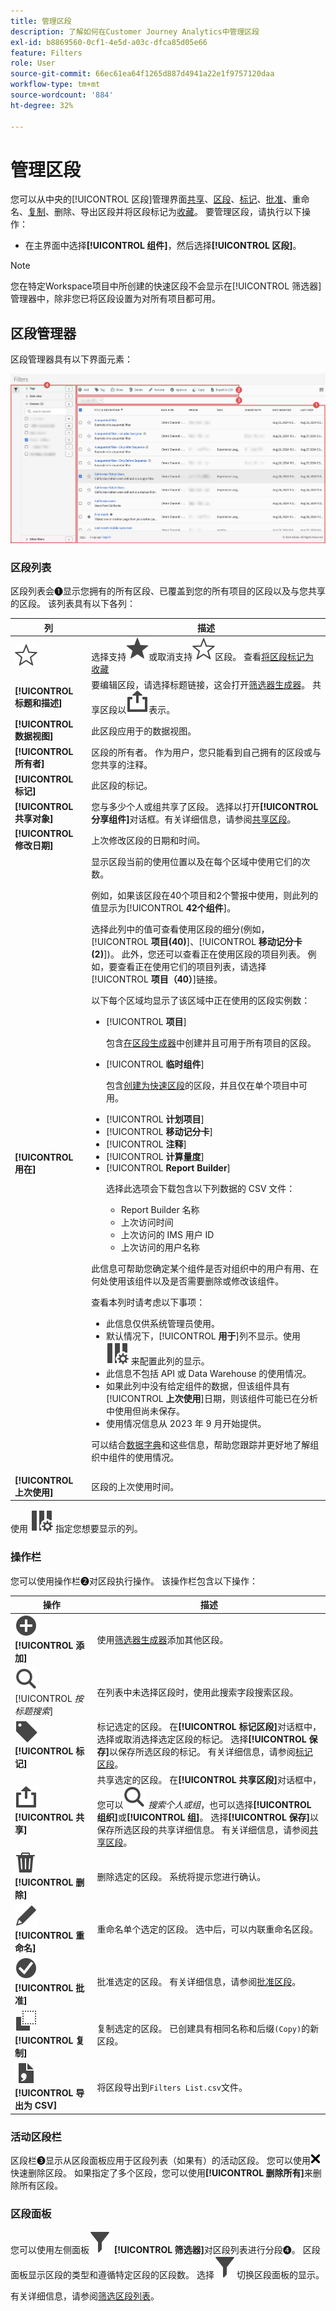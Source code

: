 ```yaml
---
title: 管理区段
description: 了解如何在Customer Journey Analytics中管理区段
exl-id: b8869560-0cf1-4e5d-a03c-dfca85d05e66
feature: Filters
role: User
source-git-commit: 66ec61ea64f1265d887d4941a22e1f9757120daa
workflow-type: tm+mt
source-wordcount: '884'
ht-degree: 32%

---
```


# 管理区段


您可以从中央的[!UICONTROL 区段]管理界面[共享](filters-share.md)、[区段](filters-filter.md)、[标记](filters-tag.md)、[批准](filters-approve.md)、重命名、[复制](filters-copy.md)、删除、导出区段并将区段标记为[收藏](filters-favorite.md)。 要管理区段，请执行以下操作：

* 在主界面中选择&#x200B;**[!UICONTROL 组件]**，然后选择&#x200B;**[!UICONTROL 区段]**。


>[!NOTE]
>
>您在特定Workspace项目中所创建的快速区段不会显示在[!UICONTROL 筛选器]管理器中，除非您已将区段设置为对所有项目都可用。
>

## 区段管理器

区段管理器具有以下界面元素：

![区段接口](assets/filters-manager.png)

### 区段列表

区段列表会➊显示您拥有的所有区段、已覆盖到您的所有项目的区段以及与您共享的区段。 该列表具有以下各列：

| 列 | 描述 |
| --- | --- | 
| ![StarOutline](/help/assets/icons/StarOutline.svg) | 选择支持![星形](/help/assets/icons/Star.svg)或取消支持![星形轮廓](/help/assets/icons/StarOutline.svg)区段。 查看[将区段标记为收藏](/help/components/filters/filters-favorite.md) |
| **[!UICONTROL 标题和描述]** | 要编辑区段，请选择标题链接，这会打开[筛选器生成器](filter-builder.md)。 共享区段以![共享](/help/assets/icons/ShareAlt.svg)表示。 |
| **[!UICONTROL 数据视图]** | 此区段应用于的数据视图。 |
| **[!UICONTROL 所有者]** | 区段的所有者。 作为用户，您只能看到自己拥有的区段或与您共享的注释。 |
| **[!UICONTROL 标记]** | 此区段的标记。 |
| **[!UICONTROL 共享对象]** | 您与多少个人或组共享了区段。 选择以打开&#x200B;**[!UICONTROL 分享组件]**&#x200B;对话框。有关详细信息，请参阅[共享区段](filters-share.md)。 |
| **[!UICONTROL 修改日期]** | 上次修改区段的日期和时间。 |
| **[!UICONTROL 用在]** | 显示区段当前的使用位置以及在每个区域中使用它们的次数。 <p>例如，如果该区段在40个项目和2个警报中使用，则此列的值显示为&#x200B;[!UICONTROL **42个组件**]。</p> <p>选择此列中的值可查看使用区段的细分(例如，[!UICONTROL **项目(40)**]、[!UICONTROL **移动记分卡(2)**])。 此外，您还可以查看正在使用区段的项目列表。 例如，要查看正在使用它们的项目列表，请选择&#x200B;[!UICONTROL **项目（40）**]&#x200B;链接。</p><p>以下每个区域均显示了该区域中正在使用的区段实例数：</p>  <ul><li>[!UICONTROL **项目**]<p>包含[在区段生成器](/help/components/filters/filter-builder.md#)中创建并且可用于所有项目的区段。</p></li><li>[!UICONTROL **临时组件**]<p>包含[创建为快速区段](/help/components/filters/quick-filters.md)的区段，并且仅在单个项目中可用。</p></li><li>[!UICONTROL **计划项目**]</li><li>[!UICONTROL **移动记分卡**]</li><li>[!UICONTROL **注释**]</li><li>[!UICONTROL **计算量度**]</li><li>[!UICONTROL **Report Builder**]<p>选择此选项会下载包含以下列数据的 CSV 文件：</p><ul><li>Report Builder 名称</li><li>上次访问时间</li><li>上次访问的 IMS 用户 ID</li><li>上次访问的用户名称</li></ul></li></ul><p>此信息可帮助您确定某个组件是否对组织中的用户有用、在何处使用该组件以及是否需要删除或修改该组件。</p><p>查看本列时请考虑以下事项：</p><ul><li>此信息仅供系统管理员使用。</li><li>默认情况下，[!UICONTROL **用于**]&#x200B;列不显示。使用 ![ColumnSetting](/help/assets/icons/ColumnSetting.svg) 来配置此列的显示。</li><li>此信息不包括 API 或 Data Warehouse 的使用情况。</li><li>如果此列中没有给定组件的数据，但该组件具有&#x200B;[!UICONTROL **上次使用**]&#x200B;日期，则该组件可能已在分析中使用但尚未保存。</li><li>使用情况信息从 2023 年 9 月开始提供。</li></ul><p>可以结合[数据字典](/help/components/data-dictionary/data-dictionary-overview.md)和这些信息，帮助您跟踪并更好地了解组织中组件的使用情况。</p> |
| **[!UICONTROL 上次使用]** | 区段的上次使用时间。 |

使用 ![ColumnSetting](/help/assets/icons/ColumnSetting.svg) 指定您想要显示的列。

### 操作栏

您可以使用操作栏➋对区段执行操作。 该操作栏包含以下操作：

| 操作 | 描述 |
|---|---|
| ![AddCircle](/help/assets/icons/AddCircle.svg) **[!UICONTROL 添加]** | 使用[筛选器生成器](filter-builder.md)添加其他区段。 |
| ![搜索](/help/assets/icons/Search.svg) [!UICONTROL *按标题搜索*] | 在列表中未选择区段时，使用此搜索字段搜索区段。 |
| ![标签](/help/assets/icons/Label.svg) **[!UICONTROL 标记]** | 标记选定的区段。 在&#x200B;**[!UICONTROL 标记区段]**&#x200B;对话框中，选择或取消选择选定区段的标记。 选择&#x200B;**[!UICONTROL 保存]**&#x200B;以保存所选区段的标记。 有关详细信息，请参阅[标记区段](/help/components/filters/filters-tag.md)。 |
| ![共享](/help/assets/icons/ShareAlt.svg) **[!UICONTROL 共享]** | 共享选定的区段。 在&#x200B;**[!UICONTROL 共享区段]**&#x200B;对话框中，您可以![搜索](/help/assets/icons/Search.svg) *搜索个人或组*，也可以选择&#x200B;**[!UICONTROL 组织]**&#x200B;或&#x200B;**[!UICONTROL 组]**。 选择&#x200B;**[!UICONTROL 保存]**&#x200B;以保存所选区段的共享详细信息。 有关详细信息，请参阅[共享区段](filters-share.md)。 |
| ![Delete](/help/assets/icons/Delete.svg) **[!UICONTROL 删除]** | 删除选定的区段。 系统将提示您进行确认。 |
| ![编辑](/help/assets/icons/Edit.svg) **[!UICONTROL 重命名]** | 重命名单个选定的区段。 选中后，可以内联重命名区段。 |
| ![CheckmarkCircle](/help/assets/icons/CheckmarkCircle.svg) **[!UICONTROL 批准]** | 批准选定的区段。 有关详细信息，请参阅[批准区段](filters-approve.md)。 |
| ![复制](/help/assets/icons/Copy.svg)  **[!UICONTROL 复制]** | 复制选定的区段。 已创建具有相同名称和后缀`(Copy)`的新区段。 |
| ![FileCSV](/help/assets/icons/FileCSV.svg) **[!UICONTROL 导出为 CSV]** | 将区段导出到`Filters List.csv`文件。 |

### 活动区段栏

区段栏➌显示从区段面板应用于区段列表（如果有）的活动区段。 您可以使用![CrossSize75](/help/assets/icons/CrossSize75.svg)快速删除区段。 如果指定了多个区段，您可以使用&#x200B;**[!UICONTROL 删除所有]**&#x200B;来删除所有区段。

### 区段面板

您可以使用左侧面板![区段](/help/assets/icons/Filter.svg) **[!UICONTROL 筛选器]**&#x200B;对区段列表进行分段➍。 区段面板显示区段的类型和遵循特定区段的区段数。 选择![区段](/help/assets/icons/Filter.svg)切换区段面板的显示。

有关详细信息，请参阅[筛选区段列表](filters-filter.md)。

